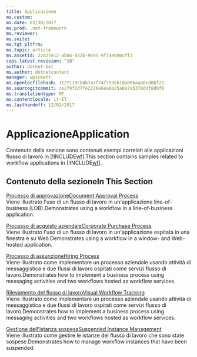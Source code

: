 ```yaml
---
title: Applicazione
ms.custom: 
ms.date: 03/30/2017
ms.prod: .net-framework
ms.reviewer: 
ms.suite: 
ms.tgt_pltfrm: 
ms.topic: article
ms.assetid: 22d27e12-ab04-432b-9695-9f74e098cff3
caps.latest.revision: "10"
author: dotnet-bot
ms.author: dotnetcontent
manager: wpickett
ms.openlocfilehash: 3122119c84b747f74f753bb10a066aaa0cd0bf21
ms.sourcegitcommit: ce279f2d7fe2220e6ea0a25a8a7a5370ddf8d9f0
ms.translationtype: MT
ms.contentlocale: it-IT
ms.lasthandoff: 12/02/2017
---
```

# <a name="application"></a><span data-ttu-id="a928d-102">Applicazione</span><span class="sxs-lookup"><span data-stu-id="a928d-102">Application</span></span>
<span data-ttu-id="a928d-103">Contenuto della sezione sono contenuti esempi correlati alle applicazioni flusso di lavoro in [!INCLUDE[wf](../../../../includes/wf-md.md)].</span><span class="sxs-lookup"><span data-stu-id="a928d-103">This section contains samples related to workflow applications in [!INCLUDE[wf](../../../../includes/wf-md.md)].</span></span>  
  
## <a name="in-this-section"></a><span data-ttu-id="a928d-104">Contenuto della sezione</span><span class="sxs-lookup"><span data-stu-id="a928d-104">In This Section</span></span>  
 [<span data-ttu-id="a928d-105">Processo di approvazione</span><span class="sxs-lookup"><span data-stu-id="a928d-105">Document Approval Process</span></span>](../../../../docs/framework/windows-workflow-foundation/samples/document-approval-process.md)  
 <span data-ttu-id="a928d-106">Viene illustrato l'uso di un flusso di lavoro in un'applicazione line-of-business (LOB).</span><span class="sxs-lookup"><span data-stu-id="a928d-106">Demonstrates using a workflow in a line-of-business application.</span></span>  
  
 [<span data-ttu-id="a928d-107">Processo di acquisto aziendale</span><span class="sxs-lookup"><span data-stu-id="a928d-107">Corporate Purchase Process</span></span>](../../../../docs/framework/windows-workflow-foundation/samples/corporate-purchase-process.md)  
 <span data-ttu-id="a928d-108">Viene illustrato l'uso di un flusso di lavoro in un'applicazione ospitata in una finestra e su Web.</span><span class="sxs-lookup"><span data-stu-id="a928d-108">Demonstrates using a workflow in a window- and Web-hosted application.</span></span>  
  
 [<span data-ttu-id="a928d-109">Processo di assunzione</span><span class="sxs-lookup"><span data-stu-id="a928d-109">Hiring Process</span></span>](../../../../docs/framework/windows-workflow-foundation/samples/hiring-process.md)  
 <span data-ttu-id="a928d-110">Viene illustrato come implementare un processo aziendale usando attività di messaggistica e due flussi di lavoro ospitati come servizi flusso di lavoro.</span><span class="sxs-lookup"><span data-stu-id="a928d-110">Demonstrates how to implement a business process using messaging activities and two workflows hosted as workflow services.</span></span>  
  
 [<span data-ttu-id="a928d-111">Rilevamento del flusso di lavoro</span><span class="sxs-lookup"><span data-stu-id="a928d-111">Visual Workflow Tracking</span></span>](../../../../docs/framework/windows-workflow-foundation/samples/visual-workflow-tracking.md)  
 <span data-ttu-id="a928d-112">Viene illustrato come implementare un processo aziendale usando attività di messaggistica e due flussi di lavoro ospitati come servizi flusso di lavoro.</span><span class="sxs-lookup"><span data-stu-id="a928d-112">Demonstrates how to implement a business process using messaging activities and two workflows hosted as workflow services.</span></span>  
  
 [<span data-ttu-id="a928d-113">Gestione dell'istanza sospesa</span><span class="sxs-lookup"><span data-stu-id="a928d-113">Suspended Instance Management</span></span>](../../../../docs/framework/windows-workflow-foundation/samples/suspended-instance-management.md)  
 <span data-ttu-id="a928d-114">Viene illustrato come gestire le istanze del flusso di lavoro che sono state sospese.</span><span class="sxs-lookup"><span data-stu-id="a928d-114">Demonstrates how to manage workflow instances that have been suspended.</span></span>
